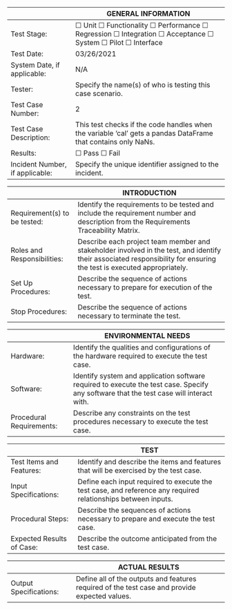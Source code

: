 |                                 |                  GENERAL INFORMATION                                                                           |
|---------------------------------|----------------------------------------------------------------------------------------------------------------|
| Test Stage:                     | ☐ Unit ☐ Functionality ☐ Performance ☐ Regression ☐ Integration ☐ Acceptance ☐ System ☐ Pilot ☐ Interface |
| Test Date:                      | 03/26/2021                                                                                                     |
| System Date, if applicable:     | N/A                                                                                                            |
| Tester:                         | Specify the name(s) of who is testing this case scenario.                                                      |
| Test Case Number:               | 2                                                                                                              |
| Test Case Description:          | This test checks if the code handles when the variable ‘cal’ gets a pandas DataFrame that contains only NaNs.  |
| Results:                        | ☐ Pass ☐ Fail                                                                                                 |
| Incident Number, if applicable: | Specify the unique identifier assigned to the incident.                                                        |


|                              |                     INTRODUCTION                                                                                                                                      |
|------------------------------|-----------------------------------------------------------------------------------------------------------------------------------------------------------------------|
| Requirement(s) to be tested: | Identify the requirements to be tested and include the requirement number and description from the Requirements Traceability Matrix.                                  |
| Roles and Responsibilities:  | Describe each project team member and stakeholder involved in the test, and identify their associated responsibility for ensuring the test is executed appropriately. |
| Set Up Procedures:           | Describe the sequence of actions necessary to prepare for execution of the test.                                                                                      |
| Stop Procedures:             | Describe the sequence of actions necessary to terminate the test.                                                                                                     |


|                          |                     ENVIRONMENTAL NEEDS                                                                                                  |
|--------------------------|------------------------------------------------------------------------------------------------------------------------------------------|
| Hardware:                | Identify the qualities and configurations of the hardware required to execute the test case.                                             |
| Software:                | Identify system and application software required to execute the test case. Specify any software that the test case will interact with.  |
| Procedural Requirements: | Describe any constraints on the test procedures necessary to execute the test case.                                                      |


|                           |                     TEST                                                                                                                                                                                                      |
|---------------------------|-------------------------------------------------------------------------------------------------------------------------------------------------------------------------------------------------------------------------------|
| Test Items and Features:  | Identify and describe the items and features that will be exercised by the test case.                                                                                                                                         |
| Input Specifications:     | Define each input required to execute the test case, and reference any required relationships between inputs.                                                                                                                 |
| Procedural Steps:         | Describe the sequences of actions necessary to prepare and execute the test case.                                                                                                                                             |
| Expected Results of Case: | Describe the outcome anticipated from the test case.                                                                                                                                                                          |


|                        |                     ACTUAL RESULTS                                                                                                |
|------------------------|-----------------------------------------------------------------------------------------------------------------------------------|
| Output Specifications: | Define all of the outputs and features required of the test case and provide expected values.                                     |



